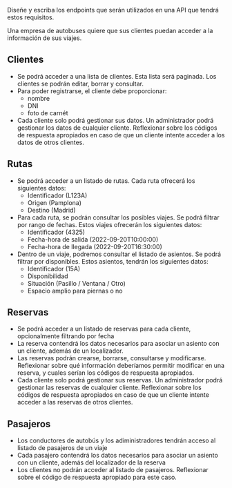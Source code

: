 Diseñe y escriba los endpoints que serán utilizados en una API que tendrá estos requisitos.

Una empresa de autobuses quiere que sus clientes puedan acceder a la información de sus viajes.

## Clientes

* Se podrá acceder a una lista de clientes. Esta lista será paginada. Los clientes se podrán editar, borrar y consultar.
* Para poder registrarse, el cliente debe proporcionar:
    * nombre
    * DNI 
    * foto de carnét
* Cada cliente solo podrá gestionar sus datos. Un administrador podrá gestionar los datos de cualquier cliente. Reflexionar sobre los códigos de respuesta apropiados en caso de que un cliente intente acceder a los datos de otros clientes.

## Rutas

* Se podrá acceder a un listado de rutas. Cada ruta ofrecerá los siguientes datos:
    * Identificador (L123A)
    * Origen (Pamplona)
    * Destino (Madrid)
* Para cada ruta, se podrán consultar los posibles viajes. Se podrá filtrar por rango de fechas. Estos viajes ofrecerán los siguientes datos:
    * Identificador (4325)
    * Fecha-hora de salida (2022-09-20T10:00:00)
    * Fecha-hora de llegada (2022-09-20T16:30:00)
* Dentro de un viaje, podremos consultar el listado de asientos. Se podrá filtrar por disponibles. Estos asientos, tendrán los siguientes datos:
    * Identificador (15A)
    * Disponibilidad
    * Situación (Pasillo / Ventana / Otro)
    * Espacio amplio para piernas o no

 ## Reservas

 * Se podrá acceder a un listado de reservas para cada cliente, opcionalmente filtrando por fecha
 * La reserva contendrá los datos necesarios para asociar un asiento con un cliente, además de un localizador.
 * Las reservas podrán crearse, borrarse, consultarse y modificarse. Reflexionar sobre qué información deberíamos permitir modificar en una reserva, y cuales serían los códigos de respuesta apropiados.
 * Cada cliente solo podrá gestionar sus reservas. Un administrador podrá gestionar las reservas de cualquier cliente. Reflexionar sobre los códigos de respuesta apropiados en caso de que un cliente intente acceder a las reservas de otros clientes.

## Pasajeros

* Los conductores de autobús y los adiministradores tendrán acceso al listado de pasajeros de un viaje
* Cada pasajero contendrá los datos necesarios para asociar un asiento con un cliente, además del localizador de la reserva
* Los clientes no podrán acceder al listado de pasajeros. Reflexionar sobre el código de respuesta apropiado para este caso.